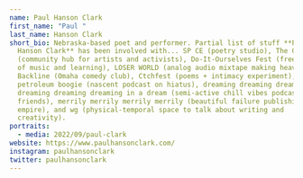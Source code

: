 ```yaml
---
name: Paul Hanson Clark
first_name: "Paul "
last_name: Hanson Clark
short_bio: Nebraska-based poet and performer. Partial list of stuff **Paul
  Hanson Clark** has been involved with... SP CE (poetry studio), The Commons
  (community hub for artists and activists), Do-It-Ourselves Fest (free festival
  of music and learning), LOSER WORLD (analog audio mixtape making heaven), The
  Backline (Omaha comedy club), Ctchfest (poems + intimacy experiment),
  petroleum boogie (nascent podcast on hiatus), dreaming dreaming dreaming
  dreaming dreaming dreaming in a dream (semi-active chill vibes podcast with
  friends), merrily merrily merrily merrily (beautiful failure publishing
  empire), and wg (physical-temporal space to talk about writing and
  creativity).
portraits:
  - media: 2022/09/paul-clark
website: https://www.paulhansonclark.com/
instagram: paulhansonclark
twitter: paulhansonclark
---
```

